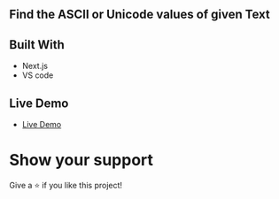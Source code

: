 ## Find the ASCII or Unicode values of given Text

## Built With

- Next.js
- VS code

## Live Demo

- [Live Demo]()

# Show your support

Give a ⭐ if you like this project!
